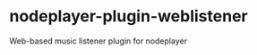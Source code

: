 nodeplayer-plugin-weblistener
=============================

Web-based music listener plugin for nodeplayer
